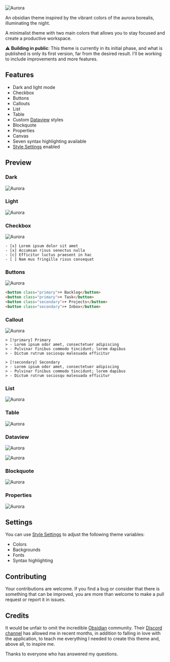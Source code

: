 ![Aurora](docs/Aurora.png)

An obsidian theme inspired by the vibrant colors of the aurora borealis, illuminating the night.

A minimalist theme with two main colors that allows you to stay focused and create a productive workspace.

⚠️ **Building in public**: This theme is currently in its initial phase, and what is published is only its first version, far from the desired result. I'll be working to include improvements and more features.

## Features
- Dark and light mode
- Checkbox
- Buttons
- Callouts
- List
- Table
- Custom [Dataview](https://github.com/blacksmithgu/obsidian-dataview) styles
- Blockquote
- Properties
- Canvas
- Seven syntax highlighting available
- [Style Settings](https://github.com/mgmeyers/obsidian-style-settings) enabled

## Preview

### Dark
![Aurora](docs/dark.png)

### Light
![Aurora](docs/light.png)

### Checkbox
![Aurora](docs/checkbox.png)
```
- [x] Lorem ipsum dolor sit amet
- [x] Accumsan risus senectus nulla
- [c] Efficitur luctus praesent in hac
- [ ] Nam mus fringilla risus consequat
```

### Buttons
![Aurora](docs/button.png)
```html
<button class="primary">+ Backlog</button>
<button class="primary">+ Task</button>
<button class="secondary">+ Projects</button>
<button class="secondary">+ Inbox</button>
```

### Callout
![Aurora](docs/callout.png)
```
> [!primary] Primary
> - Lorem ipsum odor amet, consectetuer adipiscing
> - Pulvinar finibus commodo tincidunt; lorem dapibus
> - Dictum rutrum sociosqu malesuada efficitur

> [!secondary] Secondary
> - Lorem ipsum odor amet, consectetuer adipiscing
> - Pulvinar finibus commodo tincidunt; lorem dapibus
> - Dictum rutrum sociosqu malesuada efficitur
```

### List
![Aurora](docs/list.png)

### Table
![Aurora](docs/table.png)

### Dataview
![Aurora](docs/dataview-table.png)

![Aurora](docs/dataview-task.png)

### Blockquote
![Aurora](docs/blockquote.png)

### Properties
![Aurora](docs/properties.png)

## Settings

You can use [Style Settings](https://github.com/mgmeyers/obsidian-style-settings) to adjust the following theme variables:
- Colors
- Backgrounds
- Fonts
- Syntax highlighting

## Contributing

Your contributions are welcome. If you find a bug or consider that there is something that can be improved, you are more than welcome to make a pull request or report it in issues.

## Credits

It would be unfair to omit the incredible [Obsidian](https://obsidian.md/) community. Their [Discord channel](https://obsidian.md/community) has allowed me in recent months, in addition to falling in love with the application, to teach me everything I needed to create this theme and, above all, to inspire me.

Thanks to everyone who has answered my questions.
